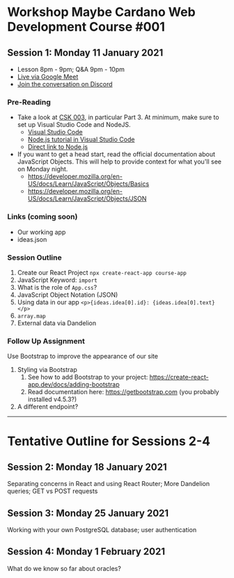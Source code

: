 # Workshop Maybe Cardano Web Development Course #001

## Session 1: Monday 11 January 2021
* Lesson 8pm - 9pm; Q&A 9pm - 10pm
* [Live via Google Meet](https://meet.google.com/hja-ffim-yvr)
* [Join the conversation on Discord](https://github.com/workshop-maybe/dev-course-001)

### Pre-Reading
- Take a look at [CSK 003](https://github.com/GimbaLabs/csk-003), in particular Part 3. At minimum, make sure to set up Visual Studio Code and NodeJS.
    - [Visual Studio Code](https://code.visualstudio.com/)
    - [Node.js tutorial in Visual Studio Code](https://code.visualstudio.com/docs/nodejs/nodejs-tutorial)
    - [Direct link to Node.js](https://nodejs.org/en/download/)
- If you want to get a head start, read the official documentation about JavaScript Objects. This will help to provide context for what you'll see on Monday night.
	- https://developer.mozilla.org/en-US/docs/Learn/JavaScript/Objects/Basics 
	- https://developer.mozilla.org/en-US/docs/Learn/JavaScript/Objects/JSON

### Links (coming soon)
- Our working app
- ideas.json

### Session Outline
1. Create our React Project 
    ```npx create-react-app course-app```
2. JavaScript Keyword: ```import```
3. What is the role of ```App.css```?
4. JavaScript Object Notation (JSON)
5. Using data in our app
    ```<p>{ideas.idea[0].id}: {ideas.idea[0].text}</p>```
6. ```array.map```
7. External data via Dandelion

### Follow Up Assignment
Use Bootstrap to improve the appearance of our site
1. Styling via Bootstrap
	1. See how to add Bootstrap to your project: https://create-react-app.dev/docs/adding-bootstrap
	2. Read documentation here: https://getbootstrap.com (you probably installed v4.5.3?)
2. A different endpoint?

---

# Tentative Outline for Sessions 2-4
## Session 2: Monday 18 January 2021
Separating concerns in React and using React Router; More Dandelion queries; GET vs POST requests

## Session 3: Monday 25 January 2021
Working with your own PostgreSQL database; user authentication

## Session 4: Monday 1 February 2021
What do we know so far about oracles?
